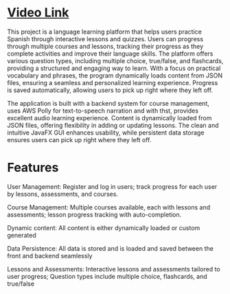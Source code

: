# [Video Link](https://youtu.be/IOKqN_aZ444)

This project is a language learning platform that helps users practice Spanish through interactive lessons and quizzes. Users can progress through multiple courses and lessons, tracking their progress as they complete activities and improve their language skills. The platform offers various question types, including multiple choice, true/false, and flashcards, providing a structured and engaging way to learn. With a focus on practical vocabulary and phrases, the program dynamically loads content from JSON files, ensuring a seamless and personalized learning experience. Progress is saved automatically, allowing users to pick up right where they left off.

The application is built with a backend system for course management, uses AWS Polly for text-to-speech narration and with thst, provides excellent audio learning experience. Content is dynamically loaded from JSON files, offering flexibility in adding or updating lessons. The clean and intuitive JavaFX GUI enhances usability, while persistent data storage ensures users can pick up right where they left off.




# Features

User Management: Register and log in users; track progress for each user by lessons, assessments, and courses.

Course Management: Multiple courses available, each with lessons and assessments; lesson progress tracking with auto-completion.

Dynamic content: All content is either dynamically loaded or custom generated

Data Persistence: All data is stored and is loaded and saved between the front and backend seamlessly

Lessons and Assessments: Interactive lessons and assessments tailored to user progress; Question types include multiple choice, flashcards, and true/false
